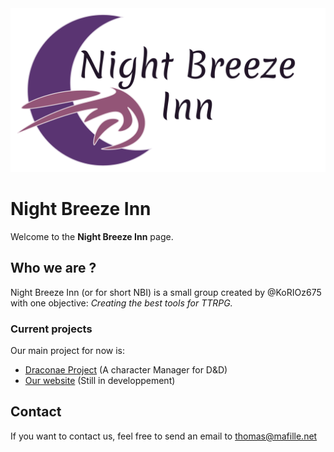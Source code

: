 <picture>
  <source media="(prefers-color-scheme: dark)" srcset="../assets/Logo-dark.png">
  <img src="../assets/logo-light.png">
</picture>

# Night Breeze Inn

Welcome to the **Night Breeze Inn** page.

## Who we are ?

Night Breeze Inn (or for short NBI) is a small group created by @KoRIOz675 with one objective: *Creating the best tools for TTRPG.*

### Current projects

Our main project for now is:
* [Draconae Project](https://github.com/Night-Breeze-Inn/Draconae-Project) (A character Manager for D&D)
* [Our website](https://github.com/Night-Breeze-Inn/website) (Still in developpement)

## Contact

If you want to contact us, feel free to send an email to <a mailto="thomas@mafille.net">thomas@mafille.net</a>
